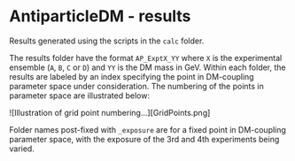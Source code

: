 # AntiparticleDM - results

Results generated using the scripts in the `calc` folder.

The results folder have the format `AP_ExptX_YY` where `X` is the experimental ensemble (`A`, `B`, `C` or `D`) and `YY` is the DM mass in GeV. Within each folder, the results are labeled by an index specifying the point in DM-coupling parameter space under consideration. The numbering of the points in parameter space are illustrated below:

![Illustration of grid point numbering...][GridPoints.png]


Folder names post-fixed with `_exposure` are for a fixed point in DM-coupling parameter space, with the exposure of the 3rd and 4th experiments being varied.

